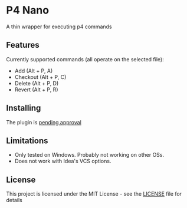 # P4 Nano

A thin wrapper for executing p4 commands

## Features

Currently supported commands (all operate on the selected file):

* Add (Alt + P, A)
* Checkout (Alt + P, C)
* Delete (Alt + P, D)
* Revert (Alt + P, R)

## Installing

The plugin is [pending approval](https://plugins.jetbrains.com/plugin/edit?pluginId=10221#pluginDetails)


## Limitations

* Only tested on Windows. Probably not working on other OSs.
* Does not work with Idea's VCS options.

## License

This project is licensed under the MIT License - see the [LICENSE](LICENSE) file for details
